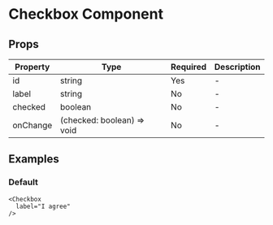 # Checkbox Component

## Props

| Property | Type | Required | Description |
|----------|------|----------|-------------|
| id | string | Yes | - |
| label | string | No | - |
| checked | boolean | No | - |
| onChange | (checked: boolean) => void | No | - |

## Examples

### Default

```tsx
<Checkbox
  label="I agree"
/>
```

